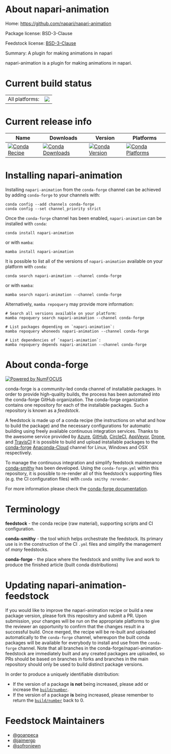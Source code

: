 About napari-animation
======================

Home: https://github.com/napari/napari-animation

Package license: BSD-3-Clause

Feedstock license: [BSD-3-Clause](https://github.com/conda-forge/napari-animation-feedstock/blob/main/LICENSE.txt)

Summary: A plugin for making animations in napari

napari-animation is a plugin for making animations in napari.


Current build status
====================


<table><tr><td>All platforms:</td>
    <td>
      <a href="https://dev.azure.com/conda-forge/feedstock-builds/_build/latest?definitionId=13935&branchName=main">
        <img src="https://dev.azure.com/conda-forge/feedstock-builds/_apis/build/status/napari-animation-feedstock?branchName=main">
      </a>
    </td>
  </tr>
</table>

Current release info
====================

| Name | Downloads | Version | Platforms |
| --- | --- | --- | --- |
| [![Conda Recipe](https://img.shields.io/badge/recipe-napari--animation-green.svg)](https://anaconda.org/conda-forge/napari-animation) | [![Conda Downloads](https://img.shields.io/conda/dn/conda-forge/napari-animation.svg)](https://anaconda.org/conda-forge/napari-animation) | [![Conda Version](https://img.shields.io/conda/vn/conda-forge/napari-animation.svg)](https://anaconda.org/conda-forge/napari-animation) | [![Conda Platforms](https://img.shields.io/conda/pn/conda-forge/napari-animation.svg)](https://anaconda.org/conda-forge/napari-animation) |

Installing napari-animation
===========================

Installing `napari-animation` from the `conda-forge` channel can be achieved by adding `conda-forge` to your channels with:

```
conda config --add channels conda-forge
conda config --set channel_priority strict
```

Once the `conda-forge` channel has been enabled, `napari-animation` can be installed with `conda`:

```
conda install napari-animation
```

or with `mamba`:

```
mamba install napari-animation
```

It is possible to list all of the versions of `napari-animation` available on your platform with `conda`:

```
conda search napari-animation --channel conda-forge
```

or with `mamba`:

```
mamba search napari-animation --channel conda-forge
```

Alternatively, `mamba repoquery` may provide more information:

```
# Search all versions available on your platform:
mamba repoquery search napari-animation --channel conda-forge

# List packages depending on `napari-animation`:
mamba repoquery whoneeds napari-animation --channel conda-forge

# List dependencies of `napari-animation`:
mamba repoquery depends napari-animation --channel conda-forge
```


About conda-forge
=================

[![Powered by
NumFOCUS](https://img.shields.io/badge/powered%20by-NumFOCUS-orange.svg?style=flat&colorA=E1523D&colorB=007D8A)](https://numfocus.org)

conda-forge is a community-led conda channel of installable packages.
In order to provide high-quality builds, the process has been automated into the
conda-forge GitHub organization. The conda-forge organization contains one repository
for each of the installable packages. Such a repository is known as a *feedstock*.

A feedstock is made up of a conda recipe (the instructions on what and how to build
the package) and the necessary configurations for automatic building using freely
available continuous integration services. Thanks to the awesome service provided by
[Azure](https://azure.microsoft.com/en-us/services/devops/), [GitHub](https://github.com/),
[CircleCI](https://circleci.com/), [AppVeyor](https://www.appveyor.com/),
[Drone](https://cloud.drone.io/welcome), and [TravisCI](https://travis-ci.com/)
it is possible to build and upload installable packages to the
[conda-forge](https://anaconda.org/conda-forge) [Anaconda-Cloud](https://anaconda.org/)
channel for Linux, Windows and OSX respectively.

To manage the continuous integration and simplify feedstock maintenance
[conda-smithy](https://github.com/conda-forge/conda-smithy) has been developed.
Using the ``conda-forge.yml`` within this repository, it is possible to re-render all of
this feedstock's supporting files (e.g. the CI configuration files) with ``conda smithy rerender``.

For more information please check the [conda-forge documentation](https://conda-forge.org/docs/).

Terminology
===========

**feedstock** - the conda recipe (raw material), supporting scripts and CI configuration.

**conda-smithy** - the tool which helps orchestrate the feedstock.
                   Its primary use is in the construction of the CI ``.yml`` files
                   and simplify the management of *many* feedstocks.

**conda-forge** - the place where the feedstock and smithy live and work to
                  produce the finished article (built conda distributions)


Updating napari-animation-feedstock
===================================

If you would like to improve the napari-animation recipe or build a new
package version, please fork this repository and submit a PR. Upon submission,
your changes will be run on the appropriate platforms to give the reviewer an
opportunity to confirm that the changes result in a successful build. Once
merged, the recipe will be re-built and uploaded automatically to the
`conda-forge` channel, whereupon the built conda packages will be available for
everybody to install and use from the `conda-forge` channel.
Note that all branches in the conda-forge/napari-animation-feedstock are
immediately built and any created packages are uploaded, so PRs should be based
on branches in forks and branches in the main repository should only be used to
build distinct package versions.

In order to produce a uniquely identifiable distribution:
 * If the version of a package **is not** being increased, please add or increase
   the [``build/number``](https://docs.conda.io/projects/conda-build/en/latest/resources/define-metadata.html#build-number-and-string).
 * If the version of a package **is** being increased, please remember to return
   the [``build/number``](https://docs.conda.io/projects/conda-build/en/latest/resources/define-metadata.html#build-number-and-string)
   back to 0.

Feedstock Maintainers
=====================

* [@goanpeca](https://github.com/goanpeca/)
* [@jaimergp](https://github.com/jaimergp/)
* [@sofroniewn](https://github.com/sofroniewn/)


